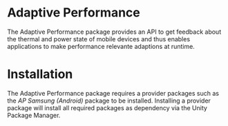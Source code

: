 # Adaptive Performance
The Adaptive Performance package provides an API to get feedback about the thermal and power state of mobile devices and thus enables applications to make performance relevante adaptions at runtime. 

# Installation 
The Adaptive Performance package requires a provider packages such as the *AP Samsung (Android)* package to be installed. Installing a provider package will install all required packages as dependency via the Unity Package Manager.  

